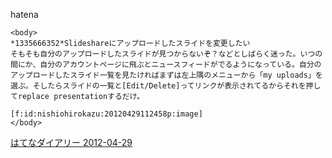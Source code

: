 
hatena

```
<body>
*1335666352*Slideshareにアップロードしたスライドを変更したい
そもそも自分のアップロードしたスライドが見つからないぞ？などとしばらく迷った。いつの間にか、自分のアカウントページに飛ぶとニュースフィードがでるようになっている。自分のアップロードしたスライド一覧を見たければまずは左上隅のメニューから「my uploads」を選ぶ。そしたらスライドの一覧と[Edit/Delete]ってリンクが表示されてるからそれを押してreplace presentationするだけ。

[f:id:nishiohirokazu:20120429112458p:image]
</body>
```


[はてなダイアリー 2012-04-29](https://nishiohirokazu.hatenadiary.org/archive/2012/04/29)